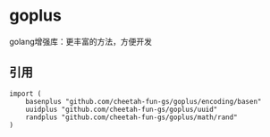 # goplus

golang增强库：更丰富的方法，方便开发

## 引用
```golang
import (
	basenplus "github.com/cheetah-fun-gs/goplus/encoding/basen"
	uuidplus "github.com/cheetah-fun-gs/goplus/uuid"
	randplus "github.com/cheetah-fun-gs/goplus/math/rand"
)
```
